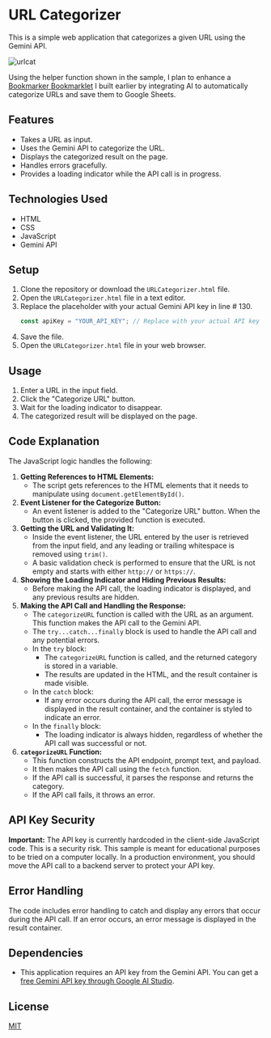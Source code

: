 # URL Categorizer
This is a simple web application that categorizes a given URL using the Gemini API. 

![urlcat](https://github.com/user-attachments/assets/3a4265f7-e6b6-42a5-9877-dfd128d74771)

Using the helper function shown in the sample, I plan to enhance a [Bookmarker Bookmarklet](https://mvark.blogspot.com/2021/05/bookmarker-bookmarklet.html) I built earlier by integrating AI to automatically categorize URLs and save them to Google Sheets.

## Features

-   Takes a URL as input.
-   Uses the Gemini API to categorize the URL.
-   Displays the categorized result on the page.
-   Handles errors gracefully.
-   Provides a loading indicator while the API call is in progress.

## Technologies Used

-   HTML
-   CSS
-   JavaScript
-   Gemini API

## Setup

1.  Clone the repository or download the `URLCategorizer.html` file.
2.  Open the `URLCategorizer.html` file in a text editor.
3.  Replace the placeholder with your actual Gemini API key in line # 130.
    ```javascript
    const apiKey = "YOUR_API_KEY"; // Replace with your actual API key
    ```
4.  Save the file.
5.  Open the `URLCategorizer.html` file in your web browser.

## Usage

1.  Enter a URL in the input field.
2.  Click the "Categorize URL" button.
3.  Wait for the loading indicator to disappear.
4.  The categorized result will be displayed on the page.

## Code Explanation

The JavaScript logic handles the following:

1.  **Getting References to HTML Elements:**
    -   The script gets references to the HTML elements that it needs to manipulate using `document.getElementById()`.
2.  **Event Listener for the Categorize Button:**
    -   An event listener is added to the "Categorize URL" button. When the button is clicked, the provided function is executed.
3.  **Getting the URL and Validating It:**
    -   Inside the event listener, the URL entered by the user is retrieved from the input field, and any leading or trailing whitespace is removed using `trim()`.
    -   A basic validation check is performed to ensure that the URL is not empty and starts with either `http://` or `https://`.
4.  **Showing the Loading Indicator and Hiding Previous Results:**
    -   Before making the API call, the loading indicator is displayed, and any previous results are hidden.
5.  **Making the API Call and Handling the Response:**
    -   The `categorizeURL` function is called with the URL as an argument. This function makes the API call to the Gemini API.
    -   The `try...catch...finally` block is used to handle the API call and any potential errors.
    -   In the `try` block:
        -   The `categorizeURL` function is called, and the returned category is stored in a variable.
        -   The results are updated in the HTML, and the result container is made visible.
    -   In the `catch` block:
        -   If any error occurs during the API call, the error message is displayed in the result container, and the container is styled to indicate an error.
    -   In the `finally` block:
        -   The loading indicator is always hidden, regardless of whether the API call was successful or not.
6.  **`categorizeURL` Function:**
    -   This function constructs the API endpoint, prompt text, and payload.
    -   It then makes the API call using the `fetch` function.
    -   If the API call is successful, it parses the response and returns the category.
    -   If the API call fails, it throws an error.

## API Key Security

**Important:** The API key is currently hardcoded in the client-side JavaScript code. This is a security risk. 
This sample is meant for educational purposes to be tried on a computer locally.
In a production environment, you should move the API call to a backend server to protect your API key.

## Error Handling

The code includes error handling to catch and display any errors that occur during the API call. If an error occurs, an error message is displayed in the result container.

## Dependencies

-   This application requires an API key from the Gemini API. You can get a [free Gemini API key through Google AI Studio](https://aistudio.google.com/apikey). 

## License

[MIT](LICENSE)
